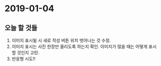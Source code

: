 # 2019-01-04

## 오늘 할 것들 
1. 이미지 표시될 시 새로 작성 버튼 위치 벗어나는 것 수정.
2. 이미지 표시는 사진 한장만 올리도록 하는지 확인. 이미지가 많을 때는 어떻게 표시할 것인지 고민.
3. 반응형 시도!!